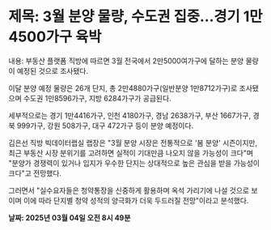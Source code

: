 # **제목: 3월 분양 물량, 수도권 집중…경기 1만4500가구 육박**

  내용: 부동산 플랫폼 직방에 따르면 3월 전국에서 2만5000여가구에 달하는 분양 물량이 예정된 것으로 조사됐다. 

이달 분양 예정 물량은 26개 단지, 총 2만4880가구(일반분양 1만8712가구)로 조사됐으며 수도권 1만8596가구, 지방 6284가구가 공급된다. 

세부적으로는 경기 1만4416가구, 인천 4180가구, 경남 2638가구, 부산 1667가구, 경북 999가구, 강원 508가구, 대구 472가구 등이 분양 예정이다.

김은선 직방 빅데이터랩실 랩장은 "3월 분양 시장은 전통적으로 '봄 분양' 시즌이지만, 최근 부동산 시장 분위기를 고려하면 실적이 기대만큼 나오지 않을 가능성이 크다"며 "분양가 경쟁력이 있거나 입지가 우수한 단지는 상대적으로 높은 관심을 받을 가능성이 크다"고 전망했다.

그러면서 "실수요자들은 청약통장을 신중하게 활용하며 옥석 가리기에 나설 것으로 보이며 이에 따라 단지별 청약 성적의 양극화가 더욱 두드러질 전망"이라고 분석했다.

  **날짜: 2025년 03월 04일 오전 8시 49분**